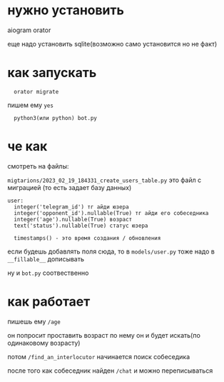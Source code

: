 # нужно установить
aiogram
orator

еще надо установить sqlite(возможно само установится но не факт)

# как запускать
```
  orator migrate
```

пишем ему `yes`

```
  python3(или python) bot.py
```

# че как
смотреть на файлы:

`migtarions/2023_02_19_184331_create_users_table.py`
это файл с миграцией (то есть задает базу данных)

```
user:
  integer('telegram_id') тг айди юзера
  integer('opponent_id').nullable(True) тг айди его собеседника
  integer('age').nullable(True) возраст
  text('status').nullable(True) статус юзера

  timestamps() - это время создания / обновления
```

если будешь добавлять поля сюда, то в `models/user.py` тоже надо в `__fillable__` дописывать

ну и `bot.py` соотвественно
# как работает
пишешь ему `/age`

он попросит проставить возраст
по нему он и будет искать(по одинаковому возрасту)

потом `/find_an_interlocutor`
начинается поиск собеседика

после того как собеседник найден `/chat` и можно переписываться

